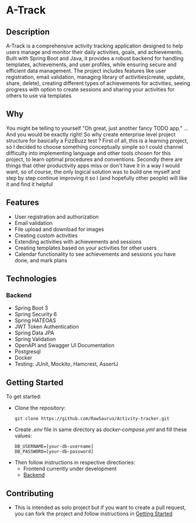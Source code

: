 # A-Track

## Description
A-Track is a comprehensive activity tracking application designed to help users manage and monitor their daily activities, goals, and achievements. Built with Spring Boot and Java, it provides a robust backend for handling templates, achievements, and user profiles, while ensuring secure and efficient data management. The project includes features like user registration, email validation, managing library of activities(create, update, share, delete), creating different types of achievements for activities, seeing progress with option to create sessions and sharing your activities for others to use via templates

## Why
You might be telling to yourself "Oh great, just another fancy TODO app." ... And you would be exactly right! So why create enterprise level project structure for basically a FizzBuzz test ? First of all, this is a learning project, so I decided to choose something conceptually simple so I could channel difficulty into implementing language and other tools chosen for this project, to learn optimal procedures and conventions. Secondly there are things that other productivity apps miss or don't have it in a way I would want, so of course, the only logical solution was to build one myself and step by step continue improving it so I (and hopefully other people) will like it and find it helpful

## Features
- User registration and authorization
- Email validation
- File upload and download for images
- Creating custom activities
- Extending activities with achievements and sessions
- Creating templates based on your activities for other users
- Calendar functionality to see achievements and sessions you have done, and mark plans

## Technologies

### Backend
- Spring Boot 3
- Spring Security 6
- Spring HATEOAS
- JWT Token Authentication
- Spring Data JPA
- Spring Validation
- OpenAPI and Swagger UI Documentation
- Postgresql
- Docker
- Testing: JUnit, Mockito, Hamcrest, AssertJ

## Getting Started
To get started:
- Clone the repository:
  ```
  git clone https://github.com/RawSaurus/Activity-tracker.git
  ```
- Create *.env* file in same directory as *docker-compose.yml* and fill these values:
  ```
  DB_USERNAME=[your-db-username]
  DB_PASSWORD=[your-db-password]
  ```
- Then follow instructions in respective directiories: 
  - Frontend currently under development
  - [Backend](/activity-tracker/README.md)

## Contributing
- This is intended as solo project but if you want to create a pull request, you can fork the project and follow instructions in [Getting Started](#getting-started)
